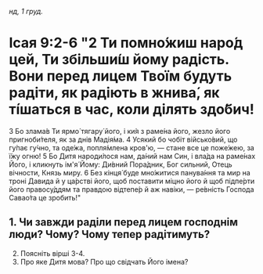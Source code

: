 
_нд, 1 груд._

# Ісая 9:2-6 "2 Ти помно́жиш наро́д цей, Ти збільши́ш йому радість. Вони перед лицем Твоїм будуть радіти, як радіють в жнива́, як ті́шаться в час, коли ділять здо́бич!
3 Бо злама́в Ти ярмо́ тягару́ його, і ки́я з раме́на його, жезло його пригноби́теля, як за днів Мадія́ма.
4 Усякий бо чобіт військо́вий, що гу́пає гу́чно, та оде́жа, попля́млена кров'ю, — стане все це поже́жею, за ї́жу огню!
5 Бо Дитя народи́лося нам, да́ний нам Син, і вла́да на раме́нах Його, і кликнуть ім'я́ Йому: Ди́вний Пора́дник, Бог сильний, Отець вічности, Князь миру.
6 Без кінця́ буде мно́житися панува́ння та мир на троні Давида й у ца́рстві його, щоб поставити міцно його й щоб підпе́рти його правосу́ддям та правдою відтепе́р й аж навіки, — ре́вність Господа Савао́та це зробить!"

## 1. Чи завжди раділи перед лицем господнім люди? Чому? Чому тепер радітимуть?
2. Поясніть вірші 3-4.
3. Про яке Дитя мова? Про що свідчать Його імена?
